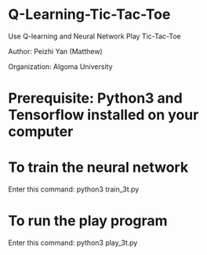 # Q-Learning-Tic-Tac-Toe
Use Q-learning and Neural Network Play Tic-Tac-Toe

Author: Peizhi Yan (Matthew)

Organization: Algoma University

# Prerequisite: Python3 and Tensorflow installed on your computer

# To train the neural network
Enter this command: python3 train_3t.py

# To run the play program
Enter this command: python3 play_3t.py
